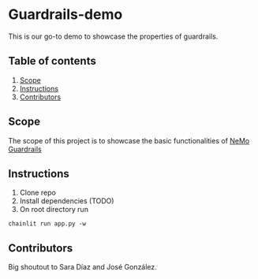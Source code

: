 # Guardrails-demo

This is our go-to demo to showcase the properties of guardrails.

## Table of contents

1. [Scope](#scope)
1. [Instructions](#instructions)
1. [Contributors](#contributors)

## Scope

The scope of this project is to showcase the basic functionalities of [NeMo Guardrails](https://github.com/NVIDIA/NeMo-Guardrails/tree/main)

## Instructions

1. Clone repo
2. Install dependencies (TODO)
3. On root directory run

```console
chainlit run app.py -w
```

## Contributors

Big shoutout to Sara Díaz and José González.
